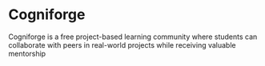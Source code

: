 # Cogniforge
Cogniforge is a free project-based learning community where students can collaborate with peers in real-world projects while receiving valuable mentorship
